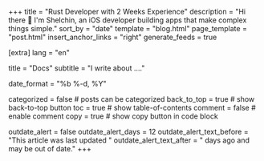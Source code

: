 +++
title = "Rust Developer with 2 Weeks Experience"
description = "Hi there 👏 I'm Shelchin, an iOS developer building apps that make complex things simple."
sort_by = "date"
template = "blog.html"
page_template = "post.html"
insert_anchor_links = "right"
generate_feeds = true

[extra]
lang = "en"

title = "Docs"
subtitle = "I write about ...."

date_format = "%b %-d, %Y"

categorized = false # posts can be categorized
back_to_top = true # show back-to-top button
toc = true # show table-of-contents
comment = false # enable comment
copy = true # show copy button in code block

outdate_alert = false
outdate_alert_days = 12
outdate_alert_text_before = "This article was last updated "
outdate_alert_text_after = " days ago and may be out of date."
+++
